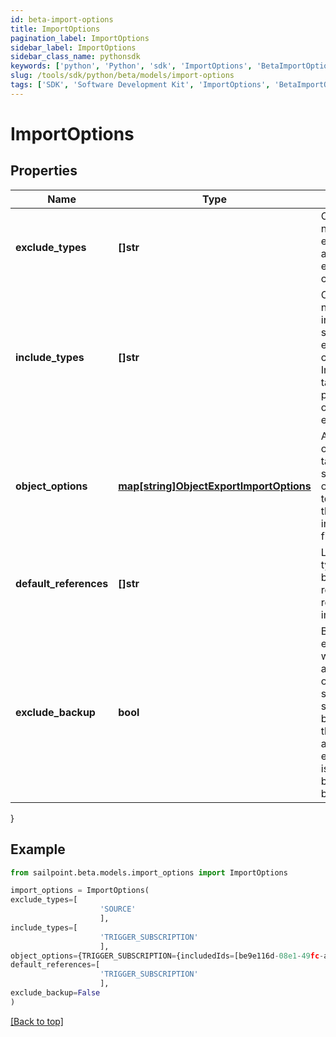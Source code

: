 ```yaml
---
id: beta-import-options
title: ImportOptions
pagination_label: ImportOptions
sidebar_label: ImportOptions
sidebar_class_name: pythonsdk
keywords: ['python', 'Python', 'sdk', 'ImportOptions', 'BetaImportOptions']
slug: /tools/sdk/python/beta/models/import-options
tags: ['SDK', 'Software Development Kit', 'ImportOptions', 'BetaImportOptions']
---
```


# ImportOptions

## Properties

| Name | Type | Description | Notes |
| --- | --- | --- | --- |
| **exclude_types** | **[]str** | Object type names to be excluded from an sp-config export command. | [optional] |
| **include_types** | **[]str** | Object type names to be included in an sp-config export command. IncludeTypes takes precedence over excludeTypes. | [optional] |
| **object_options** | [**map[string]ObjectExportImportOptions**](object-export-import-options) | Additional options targeting specific objects related to each item in the includeTypes field | [optional] |
| **default_references** | **[]str** | List of object types that can be used to resolve references on import. | [optional] |
| **exclude_backup** | **bool** | By default, every import will first export all existing objects supported by sp-config as a backup before the import is attempted. If excludeBackup is true, the backup will not be performed. | [optional] [default to False] |

}

## Example

```python
from sailpoint.beta.models.import_options import ImportOptions

import_options = ImportOptions(
exclude_types=[
                    'SOURCE'
                    ],
include_types=[
                    'TRIGGER_SUBSCRIPTION'
                    ],
object_options={TRIGGER_SUBSCRIPTION={includedIds=[be9e116d-08e1-49fc-ab7f-fa585e96c9e4], includedNames=[Test 2]}},
default_references=[
                    'TRIGGER_SUBSCRIPTION'
                    ],
exclude_backup=False
)

```

[[Back to top]](#)
